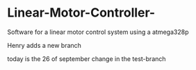 # Linear-Motor-Controller-
Software for a linear motor control system using a atmega328p

Henry adds a new branch

today is the 26 of september 
change in the test-branch